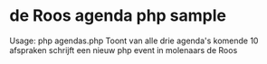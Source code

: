 # de Roos agenda php sample

Usage: php agendas.php
       Toont van alle drie agenda's komende 10 afspraken 
       schrijft een nieuw php event in molenaars de Roos